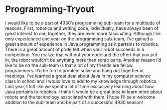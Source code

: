 # Programming-Tryout
I would like to be a part of 4930’s programming sub-team for a multitude of reasons. First, robotics and writing code, individually, have always been of great interest to me; together, they are even more fascinating. Although I’ve only experienced one year on the programming sub-team, I’ve gained a great amount of experience in Java programming as it pertains to robotics. There is a great amount of pride felt when your robot succeeds in a competition. You realize that without your code and the effort that you put in, the robot wouldn’t be anything more than scrap parts. Another reason I’d like to be on the sub-team is that a lot of my friends are fellow programmers. It’d be fun to problem solve and hang out together at meetings. I’ve learned a great deal about Java in my computer science class in school and I would love to add to my knowledge through robotics. Last year, I felt like we spent a lot of time exclusively learning about how Java pertains to robotics. I think it would be a great idea to learn more about robots and the technology associated with them. I hope I’ll be a welcome addition to the sub-team and be part of a successful 4930 season!
